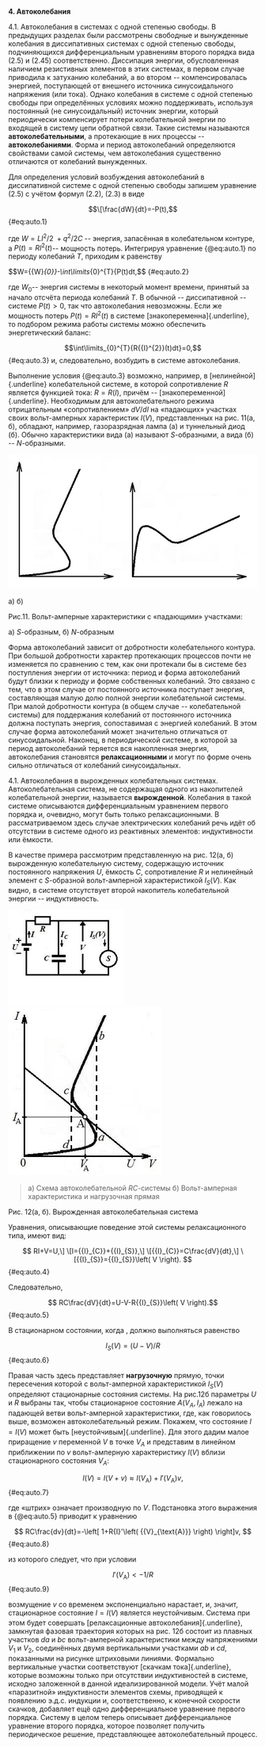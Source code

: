 **4. Автоколебания**

4.1. Автоколебания в системах с одной степенью свободы. В предыдущих
разделах были рассмотрены свободные и вынужденные колебания в
диссипативных системах с одной степенью свободы, подчиняющихся
дифференциальным уравнениям второго порядка вида (2.5) и (2.45)
соответственно. Диссипация энергии, обусловленная наличием резистивных
элементов в этих системах, в первом случае приводила к затуханию
колебаний, а во втором -- компенсировалась энергией, поступающей от
внешнего источника синусоидального напряжения (или тока). Однако
колебания в системе с одной степенью свободы при определённых условиях
можно поддерживать, используя постоянный (не синусоидальный) источник
энергии, который периодически компенсирует потери колебательной энергии
по входящей в систему цепи обратной связи. Такие системы называются
**автоколебательными**, а протекающие в них процессы --
**автоколебаниями**. Форма и период автоколебаний определяются
свойствами самой системы, чем автоколебания существенно отличаются от
колебаний вынужденных.

Для определения условий возбуждения автоколебаний в диссипативной
системе с одной степенью свободы запишем уравнение (2.5) с учётом формул
(2.2), (2.3) в виде

$$\[\frac{dW}{dt}=-P(t),$$ {#eq:auto.1}

где $W={L{{I}^{2}}}/{2}\;+{{{q}^{2}}}/{2C}\;$-- энергия, запасённая в колебательном контуре, а $P(t)=R{{I}^{2}}(t)$-- мощность потерь. Интегрируя уравнение {@eq:auto.1} по периоду колебаний $T$, приходим к
равенству

$$W={{W}_{0}}-\int\limits_{0}^{T}{P(t)dt,$$ {#eq:auto.2}

где ${{W}_{0}}$-- энергия системы в некоторый момент времени, принятый за начало
отсчёта периода колебаний $T$. В обычной -- диссипативной -- системе $P(t)>0$, так
что автоколебания невозможны. Если же мощность потерь $P(t)=R{{I}^{2}}(t)$ в системе
[знакопеременна]{.underline}, то подбором режима работы системы можно
обеспечить энергетический баланс:

$$\int\limits_{0}^{T}{R{{I}^{2}}(t)dt}=0,$$ {#eq:auto.3}
и, следовательно, возбудить в системе автоколебания.

Выполнение условия {@eq:auto.3} возможно, например, в [нелинейной]{.underline}
колебательной системе, в которой сопротивление $R$ является функцией тока: $R=R(I)$,
причём -- [знакопеременной]{.underline}. Необходимым для
автоколебательного режима отрицательным «сопротивлением» ${dV}/{dI}$ на «падающих»
участках своих вольт-амперных характеристик $I(V)$, представленных на
рис. 11(а, б), обладают, например, газоразрядная лампа (а) и туннельный
диод (б). Обычно характеристики вида (а) называют *S*-образными, а вида
(б) -- *N*-образными.

![](Images/media/image16.jpeg)

а) б)

Рис.11. Вольт-амперные характеристики с «падающими» участками:

а) *S*-образным, б) *N*-образным

Форма автоколебаний зависит от добротности колебательного контура. При
большой добротности характер протекающих процессов почти не изменяется
по сравнению с тем, как они протекали бы в системе без поступления
энергии от источника: период и форма автоколебаний будут близки к
периоду и форме собственных колебаний. Это связано с тем, что в этом
случае от постоянного источника поступает энергия, составляющая малую
долю полной энергии колебательной системы. При малой добротности контура
(в общем случае -- колебательной системы) для поддержания колебаний от
постоянного источника должна поступать энергия, сопоставимая с энергией
колебаний. В этом случае форма автоколебаний может значительно
отличаться от синусоидальной. Наконец, в периодической системе, в
которой за период автоколебаний теряется вся накопленная энергия,
автоколебания становятся **релаксационными** и могут по форме очень
сильно отличаться от колебаний синусоидальных.

4.1. Автоколебания в вырожденных колебательных системах.
Автоколебательная система, не содержащая одного из накопителей
колебательной энергии, называется **вырожденной**. Колебания в такой
системе описываются дифференциальным уравнением первого порядка и,
очевидно, могут быть только релаксационными. В рассматриваемом здесь
случае электрических колебаний речь идёт об отсутствии в системе одного
из реактивных элементов: индуктивности или ёмкости.

В качестве примера рассмотрим представленную на рис. 12(а, б)
вырожденную колебательную систему, содержащую источник постоянного
напряжения *U*, ёмкость *C*, сопротивление *R* и нелинейный элемент с
*S*-образной вольт-амперной характеристикой ${{I}_{S}}(V)$. Как видно, в системе
отсутствует второй накопитель колебательной энергии -- индуктивность.

![](Images/media/image18.jpeg) ![](Images/media/image19.jpeg)

> а) Схема автоколебательной *RC*-системы б) Вольт-амперная
> характеристика и нагрузочная прямая

Рис. 12(а, б). Вырожденная автоколебательная система

Уравнения, описывающие поведение этой системы релаксационного типа,
имеют вид:

$$ RI+V=U,\]	\[I={{I}_{C}}+{{I}_{S}},\]	\[{{I}_{C}}=C\frac{dV}{dt},\]	\[{{I}_{S}}={{I}_{S}}\left( V \right). $$ {#eq:auto.4}

Следовательно,

$$ RC\frac{dV}{dt}=U-V-R{{I}_{S}}\left( V \right).$$ {#eq:auto.5}

В стационарном состоянии, когда , должно выполняться равенство

$$ {{I}_{S}}(V)={(U-V)}/{R} $$ {#eq:auto.6}

Правая часть здесь представляет **нагрузочную** прямую, точки
пересечения которой с вольт-амперной характеристикой ${{I}_{S}}\left( V \right)$ определяют
стационарные состояния системы. На рис.12б параметры $U$ и $R$ выбраны так,
чтобы стационарное состояние $A({{V}_{A}},{{I}_{A}})$ лежало на падающей ветви вольт-амперной
характеристики, где, как говорилось выше, возможен автоколебательный
режим. Покажем, что состояние ${{I}_{\text{}}}=I({{V}_{\text{}}})$ может быть [неустойчивым]{.underline}. Для
этого дадим малое приращение $v$ переменной $V$ в точке ${{V}_{A}}$ и представим в линейном
приближении по $v$ вольт-амперную характеристику $I(V)$ вблизи стационарного
состояния $V_A$:

$$ I(V)=I({{V}_{\text{}}}+v)\approx I\left( {{V}_{\text{A}}} \right)+{I}'\left( {{V}_{\text{A}}} \right)v, $$ {#eq:auto.7}

где «штрих» означает производную по *V*. Подстановка этого выражения в
{@eq:auto.5} приводит к уравнению

$$ RC\frac{dv}{dt}=-\left[ 1+R{I}'\left( {{V}_{\text{A}}} \right) \right]v, $$ {#eq:auto.8}

из которого следует, что при условии

$$ {I}'\left( {{V}_{\text{A}}} \right)<-{1}/{R}$$ {#eq:auto.9}

возмущение $v$ со временем экспоненциально нарастает, и, значит, стационарное состояние ${{I}_{\text{}}}=I({{V}_{\text{}}})$ является неустойчивым. Система при этом будет совершать [релаксационные автоколебания]{.underline}, замкнутая фазовая траектория которых на рис. 12б состоит из плавных участков *da* и *bc* вольт-амперной характеристики между напряжениями $V_1$ и $V_2$, соединённых двумя вертикальными участками *ab* и *cd*, показанными на рисунке штриховыми линиями. Формально вертикальные участки соответствуют [скачкам
тока]{.underline}, которые возможны только при отсутствии индуктивностей в системе, исходно заложенной в данной идеализированной модели. Учёт малой «паразитной» индуктивности элементов схемы, приводящей к появлению
э.д.с. индукции и, соответственно, к конечной скорости скачков, добавляет ещё одно дифференциальное уравнение первого порядка. Систему в целом теперь описывает дифференциальное уравнение второго порядка,
которое позволяет получить периодическое решение, представляющее автоколебательный процесс.
